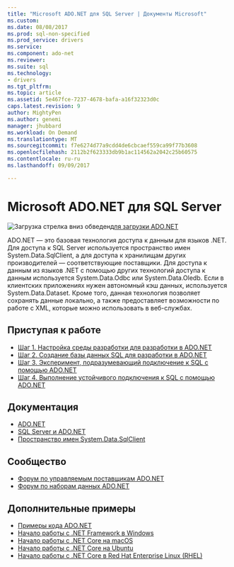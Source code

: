 ```yaml
---
title: "Microsoft ADO.NET для SQL Server | Документы Microsoft"
ms.custom: 
ms.date: 08/08/2017
ms.prod: sql-non-specified
ms.prod_service: drivers
ms.service: 
ms.component: ado-net
ms.reviewer: 
ms.suite: sql
ms.technology:
- drivers
ms.tgt_pltfrm: 
ms.topic: article
ms.assetid: 5e467fce-7237-4678-bafa-a16f32323d0c
caps.latest.revision: 9
author: MightyPen
ms.author: genemi
manager: jhubbard
ms.workload: On Demand
ms.translationtype: MT
ms.sourcegitcommit: f7e6274d77a9cdd4de6cbcaef559ca99f77b3608
ms.openlocfilehash: 2112b2f623333db9b1ac114562a2042c25b60575
ms.contentlocale: ru-ru
ms.lasthandoff: 09/09/2017

---
```

# <a name="microsoft-adonet-for-sql-server"></a>Microsoft ADO.NET для SQL Server

![Загрузка стрелка вниз обведен](../../ssdt/media/download.png)[для загрузки ADO.NET](../sql-connection-libraries.md#anchor-20-drivers-relational-access)

ADO.NET — это базовая технология доступа к данным для языков .NET. Для доступа к SQL Server используется пространство имен System.Data.SqlClient, а для доступа к хранилищам других производителей — соответствующие поставщики. Для доступа к данным из языков .NET с помощью других технологий доступа к данным используется System.Data.Odbc или System.Data.Oledb. Если в клиентских приложениях нужен автономный кэш данных, используется System.Data.Dataset. Кроме того, данная технология позволяет сохранять данные локально, а также предоставляет возможности по работе с XML, которые можно использовать в веб-службах.  
  
## <a name="getting-started"></a>Приступая к работе  
* [Шаг 1. Настройка среды разработки для разработки в ADO.NET](step-1-configure-development-environment-for-ado-net-development.md)  
* [Шаг 2. Создание базы данных SQL для разработки в ADO.NET](step-2-create-a-sql-database-for-ado-net-development.md)  
* [Шаг 3. Эксперимент, подразумевающий подключение к SQL с помощью ADO.NET](step-3-proof-of-concept-connecting-to-sql-using-ado-net.md)  
* [Шаг 4. Выполнение устойчивого подключения к SQL с помощью ADO.NET](step-4-connect-resiliently-to-sql-with-ado-net.md)  
  
## <a name="documentation"></a>Документация  
* [ADO.NET](https://msdn.microsoft.com/library/e80y5yhx.aspx)  
* [SQL Server и ADO.NET](https://msdn.microsoft.com/library/kb9s9ks0.aspx)  
* [Пространство имен System.Data.SqlClient](https://msdn.microsoft.com/library/system.data.sqlclient.aspx)  
  
## <a name="community"></a>Сообщество  
* [Форум по управляемым поставщикам ADO.NET](http://social.msdn.microsoft.com/Forums/en-US/adodotnetdataproviders/threads/)  
* [Форум по наборам данных ADO.NET](http://social.msdn.microsoft.com/Forums/en-US/adodotnetdataset/threads)  
  
## <a name="more-samples"></a>Дополнительные примеры  
* [Примеры кода ADO.NET](https://msdn.microsoft.com/library/dw70f090.aspx)  
* [Начало работы с .NET Framework в Windows](https://www.microsoft.com/sql-server/developer-get-started/csharp/win/)
* [Начало работы с .NET Core на macOS](https://www.microsoft.com/sql-server/developer-get-started/csharp/mac/)
* [Начало работы с .NET Core на Ubuntu](https://www.microsoft.com/sql-server/developer-get-started/csharp/ubuntu/)
* [Начало работы с .NET Core в Red Hat Enterprise Linux (RHEL)](https://www.microsoft.com/sql-server/developer-get-started/csharp/rhel/)
  

